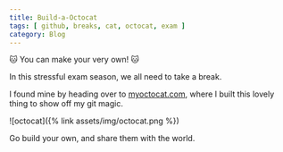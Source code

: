 ```yaml
---
title: Build-a-Octocat
tags: [ github, breaks, cat, octocat, exam ]
category: Blog
---
```


:cat: You can make your very own! :cat:

In this stressful exam season, we all need to take a break.

I found mine by heading over to [myoctocat.com](https://myoctocat.com), where I built this lovely
thing to show off my git magic.

![octocat]({% link assets/img/octocat.png %})

Go build your own, and share them with the world.
